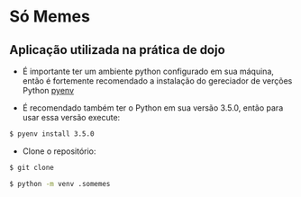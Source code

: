 # Só Memes

## Aplicação utilizada na prática de dojo

 - É importante ter um ambiente python configurado em sua máquina, então é fortemente recomendado a instalação do gereciador de verções Python <a href="https://github.com/yyuu/pyenv" target="blank">pyenv</a>
 
 - É recomendado também ter o Python em sua versão 3.5.0, então para usar essa versão execute:
 
```sh
$ pyenv install 3.5.0
```
 - Clone o repositório:

```sh
$ git clone 
```
 
```sh
$ python -m venv .somemes
```
